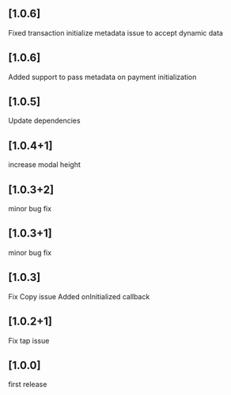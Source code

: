 ## [1.0.6]
Fixed transaction initialize metadata issue to accept dynamic data
## [1.0.6]
Added support to pass metadata on payment initialization
## [1.0.5]
Update dependencies

## [1.0.4+1]
increase modal height

## [1.0.3+2]
minor bug fix

## [1.0.3+1]
minor bug fix

## [1.0.3]
Fix Copy issue
Added onInitialized callback

## [1.0.2+1]
Fix tap issue

## [1.0.0]

first release

